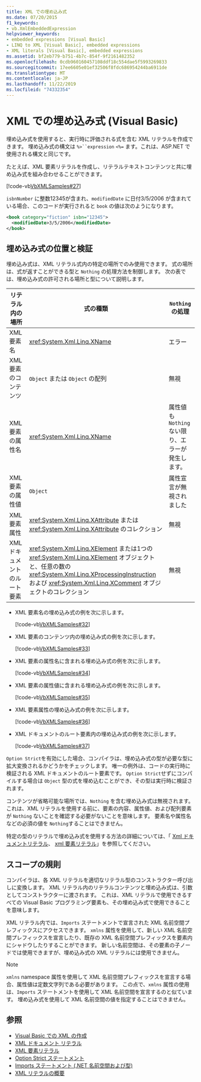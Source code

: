 ```yaml
---
title: XML での埋め込み式
ms.date: 07/20/2015
f1_keywords:
- vb.XmlEmbeddedExpression
helpviewer_keywords:
- embedded expressions [Visual Basic]
- LINQ to XML [Visual Basic], embedded expressions
- XML literals [Visual Basic], embedded expressions
ms.assetid: bf2eb779-b751-4b7c-854f-9f2161482352
ms.openlocfilehash: 0cdb960160457108ddf18c554dae5f5993269833
ms.sourcegitcommit: 17ee6605e01ef32506f8fdc686954244ba6911de
ms.translationtype: MT
ms.contentlocale: ja-JP
ms.lasthandoff: 11/22/2019
ms.locfileid: "74332354"
---
```

# <a name="embedded-expressions-in-xml-visual-basic"></a>XML での埋め込み式 (Visual Basic)
埋め込み式を使用すると、実行時に評価される式を含む XML リテラルを作成できます。 埋め込み式の構文は `%>``expression` `<%=` ます。これは、ASP.NET で使用される構文と同じです。  
  
 たとえば、XML 要素リテラルを作成し、リテラルテキストコンテンツと共に埋め込み式を組み合わせることができます。  
  
 [!code-vb[VbXMLSamples#27](~/samples/snippets/visualbasic/VS_Snippets_VBCSharp/VbXMLSamples/VB/XMLSamples13.vb#27)]  
  
 `isbnNumber` に整数12345が含まれ、`modifiedDate` に日付3/5/2006 が含まれている場合、このコードが実行されると `book` の値は次のようになります。  
  
```xml  
<book category="fiction" isbn="12345">  
  <modifiedDate>3/5/2006</modifiedDate>  
</book>  
```  
  
## <a name="embedded-expression-location-and-validation"></a>埋め込み式の位置と検証  
 埋め込み式は、XML リテラル式内の特定の場所でのみ使用できます。 式の場所は、式が返すことができる型と `Nothing` の処理方法を制御します。 次の表では、埋め込み式の許可される場所と型について説明します。  
  
|リテラル内の場所|式の種類|`Nothing` の処理|  
|---|---|---|  
|XML 要素名|<xref:System.Xml.Linq.XName>|エラー|  
|XML 要素のコンテンツ|`Object` または `Object` の配列|無視|  
|XML 要素の属性名|<xref:System.Xml.Linq.XName>|属性値も `Nothing` ない限り、エラーが発生します。|  
|XML 要素の属性値|`Object`|属性宣言が無視されました|  
|XML 要素属性|<xref:System.Xml.Linq.XAttribute> または <xref:System.Xml.Linq.XAttribute> のコレクション|無視|  
|XML ドキュメントのルート要素|<xref:System.Xml.Linq.XElement> または1つの <xref:System.Xml.Linq.XElement> オブジェクトと、任意の数の <xref:System.Xml.Linq.XProcessingInstruction> および <xref:System.Xml.Linq.XComment> オブジェクトのコレクション|無視|  
  
- XML 要素名の埋め込み式の例を次に示します。  
  
     [!code-vb[VbXMLSamples#32](~/samples/snippets/visualbasic/VS_Snippets_VBCSharp/VbXMLSamples/VB/XMLSamples13.vb#32)]  
  
- XML 要素のコンテンツ内の埋め込み式の例を次に示します。  
  
     [!code-vb[VbXMLSamples#33](~/samples/snippets/visualbasic/VS_Snippets_VBCSharp/VbXMLSamples/VB/XMLSamples13.vb#33)]  
  
- XML 要素の属性名に含まれる埋め込み式の例を次に示します。  
  
     [!code-vb[VbXMLSamples#34](~/samples/snippets/visualbasic/VS_Snippets_VBCSharp/VbXMLSamples/VB/XMLSamples13.vb#34)]  
  
- XML 要素の属性値に含まれる埋め込み式の例を次に示します。  
  
     [!code-vb[VbXMLSamples#35](~/samples/snippets/visualbasic/VS_Snippets_VBCSharp/VbXMLSamples/VB/XMLSamples13.vb#35)]  
  
- XML 要素属性の埋め込み式の例を次に示します。  
  
     [!code-vb[VbXMLSamples#36](~/samples/snippets/visualbasic/VS_Snippets_VBCSharp/VbXMLSamples/VB/XMLSamples13.vb#36)]  
  
- XML ドキュメントのルート要素内の埋め込み式の例を次に示します。  
  
     [!code-vb[VbXMLSamples#37](~/samples/snippets/visualbasic/VS_Snippets_VBCSharp/VbXMLSamples/VB/XMLSamples13.vb#37)]  
  
 `Option Strict`を有効にした場合、コンパイラは、埋め込み式の型が必要な型に拡大変換されるかどうかをチェックします。 唯一の例外は、コードの実行時に検証される XML ドキュメントのルート要素です。 `Option Strict`せずにコンパイルする場合は `Object` 型の式を埋め込むことができ、その型は実行時に検証されます。  
  
 コンテンツが省略可能な場所では、`Nothing` を含む埋め込み式は無視されます。 これは、XML リテラルを使用する前に、要素の内容、属性値、および配列要素が `Nothing` ないことを確認する必要がないことを意味します。 要素名や属性名などの必須の値を `Nothing`することはできません。  
  
 特定の型のリテラルで埋め込み式を使用する方法の詳細については、「 [Xml ドキュメントリテラル](../../../../visual-basic/language-reference/xml-literals/xml-document-literal.md)、 [xml 要素リテラル](../../../../visual-basic/language-reference/xml-literals/xml-element-literal.md)」を参照してください。  
  
## <a name="scoping-rules"></a>スコープの規則  
 コンパイラは、各 XML リテラルを適切なリテラル型のコンストラクター呼び出しに変換します。 XML リテラル内のリテラルコンテンツと埋め込み式は、引数としてコンストラクターに渡されます。 これは、XML リテラルで使用できるすべての Visual Basic プログラミング要素も、その埋め込み式で使用できることを意味します。  
  
 XML リテラル内では、`Imports` ステートメントで宣言された XML 名前空間プレフィックスにアクセスできます。 `xmlns` 属性を使用して、新しい XML 名前空間プレフィックスを宣言したり、既存の XML 名前空間プレフィックスを要素内にシャドウしたりすることができます。 新しい名前空間は、その要素の子ノードでは使用できますが、埋め込み式の XML リテラルには使用できません。  
  
> [!NOTE]
> `xmlns` namespace 属性を使用して XML 名前空間プレフィックスを宣言する場合、属性値は定数文字列である必要があります。 この点で、`xmlns` 属性の使用は、`Imports` ステートメントを使用して XML 名前空間を宣言するのと似ています。 埋め込み式を使用して XML 名前空間の値を指定することはできません。  
  
## <a name="see-also"></a>参照

- [Visual Basic での XML の作成](../../../../visual-basic/programming-guide/language-features/xml/creating-xml.md)
- [XML ドキュメント リテラル](../../../../visual-basic/language-reference/xml-literals/xml-document-literal.md)
- [XML 要素リテラル](../../../../visual-basic/language-reference/xml-literals/xml-element-literal.md)
- [Option Strict ステートメント](../../../../visual-basic/language-reference/statements/option-strict-statement.md)
- [Imports ステートメント (.NET 名前空間および型)](../../../../visual-basic/language-reference/statements/imports-statement-net-namespace-and-type.md)
- [XML リテラルの概要](../../../../visual-basic/programming-guide/language-features/xml/xml-literals-overview.md)
